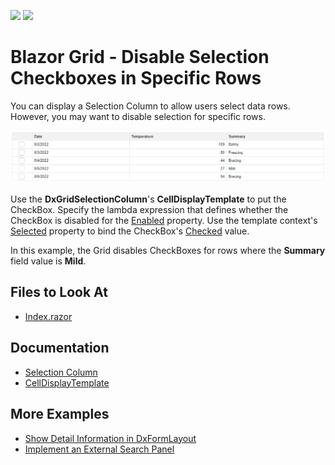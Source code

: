 <!-- default badges list -->
![](https://img.shields.io/endpoint?url=https://codecentral.devexpress.com/api/v1/VersionRange/520094985/22.1.4%2B)
[![](https://img.shields.io/badge/📖_How_to_use_DevExpress_Examples-e9f6fc?style=flat-square)](https://docs.devexpress.com/GeneralInformation/403183)
<!-- default badges end -->

# Blazor Grid - Disable Selection Checkboxes in Specific Rows

You can display a Selection Column to allow users select data rows. However, you may want to disable selection for specific rows.

![Grid with Disabled Selection Checkbox](result.png)

Use the **DxGridSelectionColumn**'s **CellDisplayTemplate** to put the CheckBox. Specify the lambda expression that defines whether the CheckBox is disabled for the [Enabled](https://docs.devexpress.com/Blazor/DevExpress.Blazor.Base.DxDataEditorBase-2.Enabled) property. Use the template context's [Selected](https://docs.devexpress.com/Blazor/DevExpress.Blazor.GridSelectionColumnCellDisplayTemplateContext.Selected) property to bind the CheckBox's [Checked](https://docs.devexpress.com/Blazor/DevExpress.Blazor.DxCheckBox-1.Checked) value.

In this example, the Grid disables CheckBoxes for rows where the **Summary** field value is **Mild**.

## Files to Look At

- [Index.razor](./CS/GridDisabledCheckboxes/Pages/Index.razor)

## Documentation

- [Selection Column](https://docs.devexpress.com/Blazor/DevExpress.Blazor.DxGridSelectionColumn)
- [CellDisplayTemplate](https://docs.devexpress.com/Blazor/DevExpress.Blazor.DxGridSelectionColumn.CellDisplayTemplate)

## More Examples

- [Show Detail Information in DxFormLayout](https://github.com/DevExpress-Examples/blazor-DxDataGrid-Detail-Information-DxFormLayout)
- [Implement an External Search Panel](https://github.com/DevExpress-Examples/blazor-datagrid-external-search-panel)
